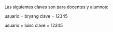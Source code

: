 Las siguientes claves son para docentes y alumnos:

usuario = bryang 
clave = 12345

usuario = luisc
clave = 12345

